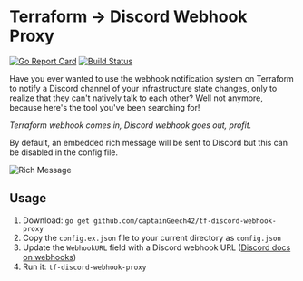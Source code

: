 # Terraform -> Discord Webhook Proxy

[![Go Report Card](https://goreportcard.com/badge/github.com/captainGeech42/tf-discord-webhook-proxy)](https://goreportcard.com/report/github.com/captainGeech42/tf-discord-webhook-proxy) [![Build Status](https://travis-ci.com/captainGeech42/tf-discord-webhook-proxy.svg?branch=master)](https://travis-ci.com/captainGeech42/tf-discord-webhook-proxy)

Have you ever wanted to use the webhook notification system on Terraform to notify a Discord channel of your infrastructure state changes, only to realize that they can't natively talk to each other? Well not anymore, because here's the tool you've been searching for!

_Terraform webhook comes in, Discord webhook goes out, profit._

By default, an embedded rich message will be sent to Discord but this can be disabled in the config file.

![Rich Message](https://i.imgur.com/Q9uNRqV.png)

## Usage

1. Download: `go get github.com/captainGeech42/tf-discord-webhook-proxy`
2. Copy the `config.ex.json` file to your current directory as `config.json`
3. Update the `WebhookURL` field with a Discord webhook URL ([Discord docs on webhooks](https://support.discord.com/hc/en-us/articles/228383668))
4. Run it: `tf-discord-webhook-proxy`